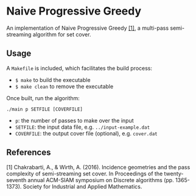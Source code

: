# Naive Progressive Greedy
An implementation of Naive Progressive Greedy [[1]](#1), a multi-pass semi-streaming algorithm for set cover.

## Usage
A `Makefile` is included, which facilitates the build process:
  - `$ make` to build the executable
  - `$ make clean` to remove the executable

Once built, run the algorithm:
```
./main p SETFILE [COVERFILE]
```

  - `p`: the number of passes to make over the input
  - `SETFILE`: the input data file, e.g. `../input-example.dat`
  - `COVERFILE`: the output cover file (optional), e.g. `cover.dat`

## References
<a id="1">[1]</a>
Chakrabarti, A., & Wirth, A. (2016).
Incidence geometries and the pass complexity of semi-streaming set cover.
In Proceedings of the twenty-seventh annual ACM-SIAM symposium on Discrete algorithms (pp. 1365-1373).
Society for Industrial and Applied Mathematics.
